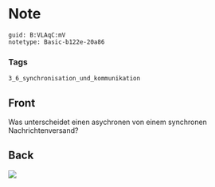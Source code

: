 # Note
```
guid: B:VLAqC:mV
notetype: Basic-b122e-20a86
```

### Tags
```
3_6_synchronisation_und_kommunikation
```

## Front
Was unterscheidet einen asychronen von einem synchronen Nachrichtenversand?

## Back
<img src="paste-de9b87830f40ffe67d0c16c5ad23a8830816302e.jpg">
